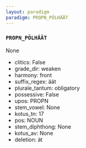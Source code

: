 ```yaml
---
layout: paradigm
paradigm: PROPN_PÖLHÄÄT
---
```

### ` PROPN_PÖLHÄÄT `

None
* clitics: False
* grade_dir: weaken
* harmony: front
* suffix_regex: äät
* plurale_tantum: obligatory
* possessive: False
* upos: PROPN
* stem_vowel: None
* kotus_tn: 17
* pos: NOUN
* stem_diphthong: None
* kotus_av: None
* deletion: ät
